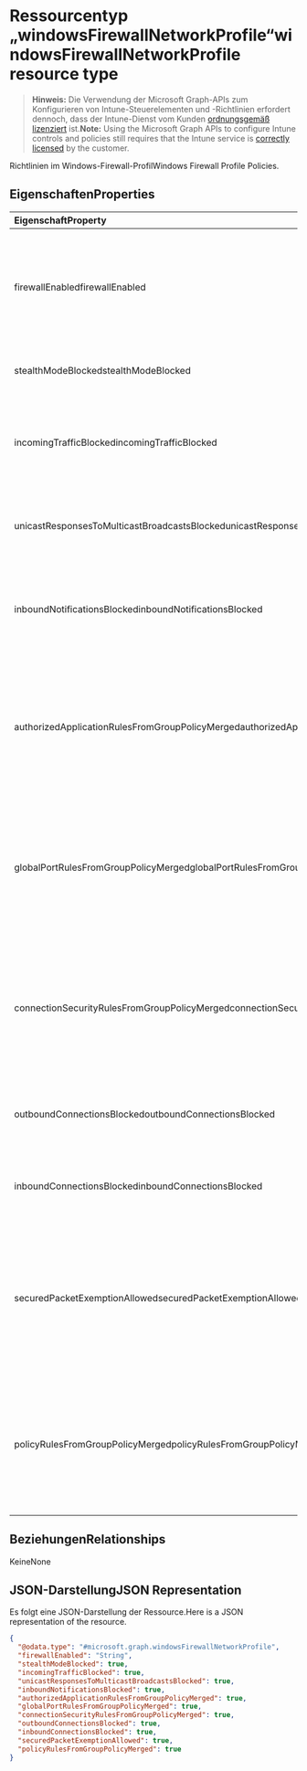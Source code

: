 # <a name="windowsfirewallnetworkprofile-resource-type"></a><span data-ttu-id="e408c-101">Ressourcentyp „windowsFirewallNetworkProfile“</span><span class="sxs-lookup"><span data-stu-id="e408c-101">windowsFirewallNetworkProfile resource type</span></span>

> <span data-ttu-id="e408c-102">**Hinweis:** Die Verwendung der Microsoft Graph-APIs zum Konfigurieren von Intune-Steuerelementen und -Richtlinien erfordert dennoch, dass der Intune-Dienst vom Kunden [ordnungsgemäß lizenziert](https://go.microsoft.com/fwlink/?linkid=839381) ist.</span><span class="sxs-lookup"><span data-stu-id="e408c-102">**Note:** Using the Microsoft Graph APIs to configure Intune controls and policies still requires that the Intune service is [correctly licensed](https://go.microsoft.com/fwlink/?linkid=839381) by the customer.</span></span>

<span data-ttu-id="e408c-103">Richtlinien im Windows-Firewall-Profil</span><span class="sxs-lookup"><span data-stu-id="e408c-103">Windows Firewall Profile Policies.</span></span>
## <a name="properties"></a><span data-ttu-id="e408c-104">Eigenschaften</span><span class="sxs-lookup"><span data-stu-id="e408c-104">Properties</span></span>
|<span data-ttu-id="e408c-105">Eigenschaft</span><span class="sxs-lookup"><span data-stu-id="e408c-105">Property</span></span>|<span data-ttu-id="e408c-106">Typ</span><span class="sxs-lookup"><span data-stu-id="e408c-106">Type</span></span>|<span data-ttu-id="e408c-107">Beschreibung</span><span class="sxs-lookup"><span data-stu-id="e408c-107">Description</span></span>|
|:---|:---|:---|
|<span data-ttu-id="e408c-108">firewallEnabled</span><span class="sxs-lookup"><span data-stu-id="e408c-108">firewallEnabled</span></span>|[<span data-ttu-id="e408c-109">stateManagementSetting</span><span class="sxs-lookup"><span data-stu-id="e408c-109">stateManagementSetting</span></span>](../resources/intune_deviceconfig_statemanagementsetting.md)|<span data-ttu-id="e408c-110">Aktiviert die Firewall sowie die Durchsetzung erweiterter Sicherheitsoptionen.</span><span class="sxs-lookup"><span data-stu-id="e408c-110">Turn on the firewall and advanced security enforcement Possible values are: , , .</span></span> <span data-ttu-id="e408c-111">Die möglichen Werte sind: `notConfigured`, `blocked`, `allowed`.</span><span class="sxs-lookup"><span data-stu-id="e408c-111">The possible values are `notConfigured`, `blocked`, `allowed`, , , , , , , , , or .</span></span>|
|<span data-ttu-id="e408c-112">stealthModeBlocked</span><span class="sxs-lookup"><span data-stu-id="e408c-112">stealthModeBlocked</span></span>|<span data-ttu-id="e408c-113">boolesch</span><span class="sxs-lookup"><span data-stu-id="e408c-113">Boolean</span></span>|<span data-ttu-id="e408c-114">Verhindert, dass der Server im geschützten Modus arbeitet.</span><span class="sxs-lookup"><span data-stu-id="e408c-114">Prevent the server from operating in stealth mode</span></span>|
|<span data-ttu-id="e408c-115">incomingTrafficBlocked</span><span class="sxs-lookup"><span data-stu-id="e408c-115">incomingTrafficBlocked</span></span>|<span data-ttu-id="e408c-116">boolesch</span><span class="sxs-lookup"><span data-stu-id="e408c-116">Boolean</span></span>|<span data-ttu-id="e408c-117">Konfiguriert die Firewall so, dass sämtlicher eingehender Datenverkehr blockiert wird, unabhängig von anderen Richtlinieneinstellungen.</span><span class="sxs-lookup"><span data-stu-id="e408c-117">Configures the firewall to block all incoming traffic regardless of other policy settings</span></span>|
|<span data-ttu-id="e408c-118">unicastResponsesToMulticastBroadcastsBlocked</span><span class="sxs-lookup"><span data-stu-id="e408c-118">unicastResponsesToMulticastBroadcastsBlocked</span></span>|<span data-ttu-id="e408c-119">boolesch</span><span class="sxs-lookup"><span data-stu-id="e408c-119">Boolean</span></span>|<span data-ttu-id="e408c-120">Konfiguriert die Firewall so, dass Unicastantworten auf Multicast-Broadcastdatenverkehr blockiert werden.</span><span class="sxs-lookup"><span data-stu-id="e408c-120">Configures the firewall to block unicast responses to multicast broadcast traffic</span></span>|
|<span data-ttu-id="e408c-121">inboundNotificationsBlocked</span><span class="sxs-lookup"><span data-stu-id="e408c-121">inboundNotificationsBlocked</span></span>|<span data-ttu-id="e408c-122">boolesch</span><span class="sxs-lookup"><span data-stu-id="e408c-122">Boolean</span></span>|<span data-ttu-id="e408c-123">Verhindert, dass die Firewall Benachrichtigungen anzeigt, sobald eine Anwendung nicht mehr auf einem Port lauschen darf.</span><span class="sxs-lookup"><span data-stu-id="e408c-123">Prevents the firewall from displaying notifications when an application is blocked from listening on a port</span></span>|
|<span data-ttu-id="e408c-124">authorizedApplicationRulesFromGroupPolicyMerged</span><span class="sxs-lookup"><span data-stu-id="e408c-124">authorizedApplicationRulesFromGroupPolicyMerged</span></span>|<span data-ttu-id="e408c-125">boolesch</span><span class="sxs-lookup"><span data-stu-id="e408c-125">Boolean</span></span>|<span data-ttu-id="e408c-126">Konfiguriert die Firewall so, dass autorisierte Anwendungsregeln aus Gruppenrichtlinien mit den Regeln aus dem lokalen Speicher zusammengeführt werden. Die Regeln im lokalen Speicher werden also nicht mehr ignoriert.</span><span class="sxs-lookup"><span data-stu-id="e408c-126">Configures the firewall to merge authorized application rules from group policy with those from local store instead of ignoring the local store rules</span></span>|
|<span data-ttu-id="e408c-127">globalPortRulesFromGroupPolicyMerged</span><span class="sxs-lookup"><span data-stu-id="e408c-127">globalPortRulesFromGroupPolicyMerged</span></span>|<span data-ttu-id="e408c-128">boolesch</span><span class="sxs-lookup"><span data-stu-id="e408c-128">Boolean</span></span>|<span data-ttu-id="e408c-129">Konfiguriert die Firewall so, dass globale Portregeln aus Gruppenrichtlinien mit den Regeln aus dem lokalen Speicher zusammengeführt werden. Die Regeln im lokalen Speicher werden also nicht mehr ignoriert.</span><span class="sxs-lookup"><span data-stu-id="e408c-129">Configures the firewall to merge global port rules from group policy with those from local store instead of ignoring the local store rules</span></span>|
|<span data-ttu-id="e408c-130">connectionSecurityRulesFromGroupPolicyMerged</span><span class="sxs-lookup"><span data-stu-id="e408c-130">connectionSecurityRulesFromGroupPolicyMerged</span></span>|<span data-ttu-id="e408c-131">boolesch</span><span class="sxs-lookup"><span data-stu-id="e408c-131">Boolean</span></span>|<span data-ttu-id="e408c-132">Konfiguriert die Firewall so, dass Verbindungssicherheitsregeln aus Gruppenrichtlinien mit den Regeln aus dem lokalen Speicher zusammengeführt werden. Die Regeln im lokalen Speicher werden also nicht mehr ignoriert.</span><span class="sxs-lookup"><span data-stu-id="e408c-132">Configures the firewall to merge connection security rules from group policy with those from local store instead of ignoring the local store rules</span></span>|
|<span data-ttu-id="e408c-133">outboundConnectionsBlocked</span><span class="sxs-lookup"><span data-stu-id="e408c-133">outboundConnectionsBlocked</span></span>|<span data-ttu-id="e408c-134">boolesch</span><span class="sxs-lookup"><span data-stu-id="e408c-134">Boolean</span></span>|<span data-ttu-id="e408c-135">Konfiguriert die Firewall so, dass alle ausgehenden Verbindungen standardmäßig blockiert werden.</span><span class="sxs-lookup"><span data-stu-id="e408c-135">Configures the firewall to block all outgoing connections by default</span></span>|
|<span data-ttu-id="e408c-136">inboundConnectionsBlocked</span><span class="sxs-lookup"><span data-stu-id="e408c-136">inboundConnectionsBlocked</span></span>|<span data-ttu-id="e408c-137">boolesch</span><span class="sxs-lookup"><span data-stu-id="e408c-137">Boolean</span></span>|<span data-ttu-id="e408c-138">Konfiguriert die Firewall so, dass alle eingehenden Verbindungen standardmäßig blockiert werden.</span><span class="sxs-lookup"><span data-stu-id="e408c-138">Configures the firewall to block all incoming connections by default</span></span>|
|<span data-ttu-id="e408c-139">securedPacketExemptionAllowed</span><span class="sxs-lookup"><span data-stu-id="e408c-139">securedPacketExemptionAllowed</span></span>|<span data-ttu-id="e408c-140">boolesch</span><span class="sxs-lookup"><span data-stu-id="e408c-140">Boolean</span></span>|<span data-ttu-id="e408c-141">Konfiguriert die Firewall so, dass der Hostcomputer auch dann auf unaufgefordert gesendeten Netzwerkdatenverkehr antworten darf, wenn „stealthModeBlocked“ auf „true“ gesetzt ist, vorausgesetzt, der Datenverkehr ist IPsec-gesichert.</span><span class="sxs-lookup"><span data-stu-id="e408c-141">Configures the firewall to allow the host computer to respond to unsolicited network traffic of that traffic is secured by IPSec even when stealthModeBlocked is set to true</span></span>|
|<span data-ttu-id="e408c-142">policyRulesFromGroupPolicyMerged</span><span class="sxs-lookup"><span data-stu-id="e408c-142">policyRulesFromGroupPolicyMerged</span></span>|<span data-ttu-id="e408c-143">boolesch</span><span class="sxs-lookup"><span data-stu-id="e408c-143">Boolean</span></span>|<span data-ttu-id="e408c-144">Konfiguriert die Firewall so, dass Firewallregelrichtlinien aus Gruppenrichtlinien mit den Richtlinien aus dem lokalen Speicher zusammengeführt werden. Die Richtlinien im lokalen Speicher werden also nicht mehr ignoriert.</span><span class="sxs-lookup"><span data-stu-id="e408c-144">Configures the firewall to merge Firewall Rule policies from group policy with those from local store instead of ignoring the local store rules</span></span>|

## <a name="relationships"></a><span data-ttu-id="e408c-145">Beziehungen</span><span class="sxs-lookup"><span data-stu-id="e408c-145">Relationships</span></span>
<span data-ttu-id="e408c-146">Keine</span><span class="sxs-lookup"><span data-stu-id="e408c-146">None</span></span>
## <a name="json-representation"></a><span data-ttu-id="e408c-147">JSON-Darstellung</span><span class="sxs-lookup"><span data-stu-id="e408c-147">JSON Representation</span></span>
<span data-ttu-id="e408c-148">Es folgt eine JSON-Darstellung der Ressource.</span><span class="sxs-lookup"><span data-stu-id="e408c-148">Here is a JSON representation of the resource.</span></span>
<!--{
  "blockType": "resource",
  "@odata.type": "microsoft.graph.windowsFirewallNetworkProfile"
}-->
``` json
{
  "@odata.type": "#microsoft.graph.windowsFirewallNetworkProfile",
  "firewallEnabled": "String",
  "stealthModeBlocked": true,
  "incomingTrafficBlocked": true,
  "unicastResponsesToMulticastBroadcastsBlocked": true,
  "inboundNotificationsBlocked": true,
  "authorizedApplicationRulesFromGroupPolicyMerged": true,
  "globalPortRulesFromGroupPolicyMerged": true,
  "connectionSecurityRulesFromGroupPolicyMerged": true,
  "outboundConnectionsBlocked": true,
  "inboundConnectionsBlocked": true,
  "securedPacketExemptionAllowed": true,
  "policyRulesFromGroupPolicyMerged": true
}
```



